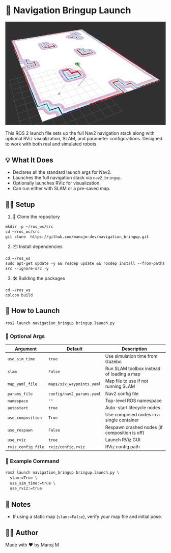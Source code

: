 # 🧭 Navigation Bringup Launch

![alt text](media/goal.png)

This ROS 2 launch file sets up the full Nav2 navigation stack along with optional RViz visualization, SLAM, and parameter configurations. Designed to work with both real and simulated robots.


## 💡 What It Does

- Declares all the standard launch args for Nav2.
- Launches the full navigation stack via `nav2_bringup`.
- Optionally launches RViz for visualization.
- Can run either with SLAM or a pre-saved map.

## 🧑‍💻 Setup

1. 📂 Clone the repository
```
mkdir -p ~/ros_ws/src
cd ~/ros_ws/src
git clone  https://github.com/manojm-dev/navigation_bringup.git
```

2) 📦 Install dependencies
```
cd ~/ros_ws
sudo apt-get update -y && rosdep update && rosdep install --from-paths src --ignore-src -y
```

3) 🛠️ Building the packages
```
cd ~/ros_ws
colcon build
```

## 🧾 How to Launch

```bash
ros2 launch navigation_bringup bringup.launch.py
```

### 🔧 Optional Args

| Argument           | Default                   | Description |
|--------------------|----------------------------|-------------|
| `use_sim_time`     | `true`                     | Use simulation time from Gazebo |
| `slam`             | `False`                    | Run SLAM toolbox instead of loading a map |
| `map_yaml_file`    | `maps/six_waypoints.yaml`  | Map file to use if not running SLAM |
| `params_file`      | `config/nav2_params.yaml`  | Nav2 config file |
| `namespace`        | `""`                       | Top-level ROS namespace |
| `autostart`        | `true`                     | Auto-start lifecycle nodes |
| `use_composition`  | `True`                     | Use composed nodes in a single container |
| `use_respawn`      | `False`                    | Respawn crashed nodes (if composition is off) |
| `use_rviz`         | `true`                     | Launch RViz GUI |
| `rviz_config_file` | `rviz/config.rviz`         | RViz config path |


### 🔄 Example Command

```bash
ros2 launch navigation_bringup bringup.launch.py \
  slam:=True \
  use_sim_time:=true \
  use_rviz:=true
```

## 🧠 Notes

- If using a static map (`slam:=False`), verify your map file and initial pose.


## 👨‍💻 Author
Made with ❤️ by Manoj M